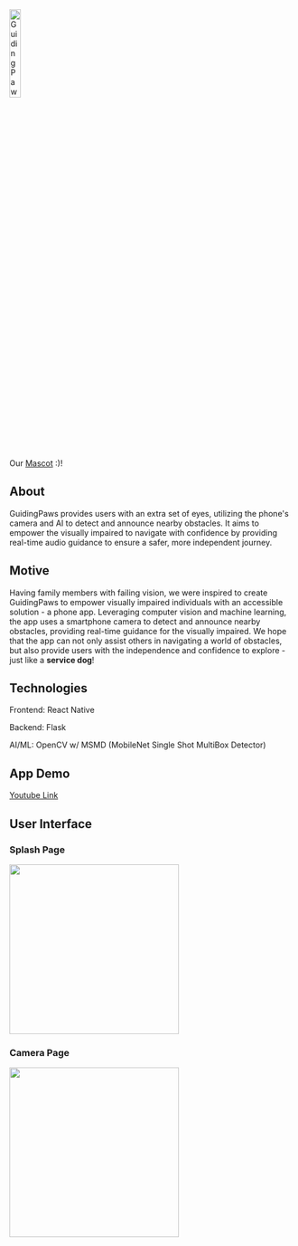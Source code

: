 <img width="20%" alt="GuidingPaws Mascot!" src="https://github.com/joonyoo181/GuidingPaws/assets/59751754/dac6bcf4-722b-4868-846a-c0471e6f5877">

Our [Mascot](https://lottiefiles.com/animations/error-state-dog-EjaOWFukSK) :)!


## About
GuidingPaws provides users with an extra set of eyes, utilizing the phone's camera and AI to detect and announce nearby obstacles. It aims to empower the visually impaired to navigate with confidence by providing real-time audio guidance to ensure a safer, more independent journey.

## Motive
Having family members with failing vision, we were inspired to create GuidingPaws to empower visually impaired individuals with an accessible solution - a phone app. Leveraging computer vision and machine learning, the app uses a smartphone camera to detect and announce nearby obstacles, providing real-time guidance for the visually impaired. We hope that the app can not only assist others in navigating a world of obstacles, but also provide users with the independence and confidence to explore - just like a **service dog**!

## Technologies
Frontend: React Native

Backend: Flask

AI/ML: OpenCV w/ MSMD (MobileNet Single Shot MultiBox Detector)

## App Demo
[Youtube Link](https://youtu.be/L1bwpKdfMHc?feature=shared)

## User Interface
### Splash Page
<img src="https://github.com/joonyoo181/GuidingPaws/assets/59751754/0cdf266b-6750-4dc4-812e-fa2a77914cf5" width="300">

### Camera Page
<img src="https://github.com/joonyoo181/GuidingPaws/assets/59751754/5e01372c-5de3-405a-853b-cc5021eff852" width="300">
